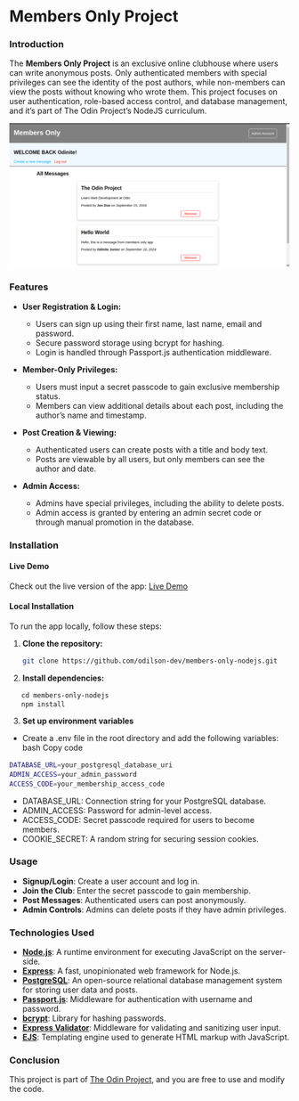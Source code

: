 # Members Only Project

### Introduction

The **Members Only Project** is an exclusive online clubhouse where users can write anonymous posts. Only authenticated members with special privileges can see the identity of the post authors, while non-members can view the posts without knowing who wrote them. This project focuses on user authentication, role-based access control, and database management, and it’s part of The Odin Project’s NodeJS curriculum.

![Screen capture](./images/Screenshot_2024-09-16_13-01-02.png)

### Features

- **User Registration & Login:**
  - Users can sign up using their first name, last name, email and password.
  - Secure password storage using bcrypt for hashing.
  - Login is handled through Passport.js authentication middleware.
- **Member-Only Privileges:**

  - Users must input a secret passcode to gain exclusive membership status.
  - Members can view additional details about each post, including the author’s name and timestamp.

- **Post Creation & Viewing:**
  - Authenticated users can create posts with a title and body text.
  - Posts are viewable by all users, but only members can see the author and date.
- **Admin Access:**
  - Admins have special privileges, including the ability to delete posts.
  - Admin access is granted by entering an admin secret code or through manual promotion in the database.

### Installation

#### Live Demo

Check out the live version of the app: [Live Demo](https://members-only-node.adaptable.app/)

#### Local Installation

To run the app locally, follow these steps:

1. **Clone the repository:**
   ```bash
   git clone https://github.com/odilson-dev/members-only-nodejs.git
   ```
2. **Install dependencies:**

```
   cd members-only-nodejs
   npm install
```

3. **Set up environment variables**

- Create a .env file in the root directory and add the following variables:
  bash
  Copy code

```bash
DATABASE_URL=your_postgresql_database_uri
ADMIN_ACCESS=your_admin_password
ACCESS_CODE=your_membership_access_code
```

- DATABASE_URL: Connection string for your PostgreSQL database.
- ADMIN_ACCESS: Password for admin-level access.
- ACCESS_CODE: Secret passcode required for users to become members.
- COOKIE_SECRET: A random string for securing session cookies.

### Usage

- **Signup/Login**: Create a user account and log in.
- **Join the Club**: Enter the secret passcode to gain membership.
- **Post Messages**: Authenticated users can post anonymously.
- **Admin Controls**: Admins can delete posts if they have admin privileges.

### Technologies Used

- **[Node.js](https://nodejs.org/)**: A runtime environment for executing JavaScript on the server-side.
- **[Express](https://expressjs.com/)**: A fast, unopinionated web framework for Node.js.
- **[PostgreSQL](https://www.postgresql.org/)**: An open-source relational database management system for storing user data and posts.
- **[Passport.js](https://www.passportjs.org/)**: Middleware for authentication with username and password.
- **[bcrypt](https://github.com/kelektiv/node.bcrypt.js)**: Library for hashing passwords.
- **[Express Validator](https://express-validator.github.io/)**: Middleware for validating and sanitizing user input.
- **[EJS](https://ejs.co/)**: Templating engine used to generate HTML markup with JavaScript.

### Conclusion

This project is part of [The Odin Project](https://www.theodinproject.com/), and you are free to use and modify the code.
